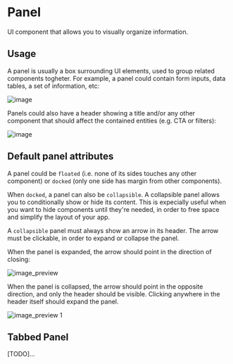 # Panel
UI component that allows you to visually organize information.

## Usage
A panel is usually a box surrounding UI elements, used to group related components togheter. For example, a panel could contain form inputs, data tables, a set of information, etc:

![image](https://user-images.githubusercontent.com/925635/37534497-48b4ed58-2945-11e8-9fde-90a1b07883a0.png)

Panels could also have a header showing a title and/or any other component that should affect the contained entities (e.g. CTA or filters):

![image](https://user-images.githubusercontent.com/925635/37535199-4daa83f2-2947-11e8-98f0-2c2bc442c635.png)

## Default panel attributes
A panel could be `floated` (i.e. none of its sides touches any other component) or `docked` (only one side has margin from other components).

When `docked`, a panel can also be `collapsible`.
A collapsible panel allows you to conditionally show or hide its content. This is expecially useful when you want to hide components until they're needed, in order to free space and simplify the layout of your app.

A `collapsible` panel must always show an arrow in its header. The arrow must be clickable, in order to expand or collapse the panel.

When the panel is expanded, the arrow should point in the direction of closing:

![image_preview](https://user-images.githubusercontent.com/925635/37839217-2ae1f792-2eba-11e8-8911-b99d48972124.png)

When the panel is collapsed, the arrow should point in the opposite direction, and only the header should be visible. Clicking anywhere in the header itself should expand the panel.

![image_preview 1](https://user-images.githubusercontent.com/925635/37839597-1fa8d016-2ebb-11e8-86cd-ad0c83aaca5a.png)

## Tabbed Panel
[TODO]...
